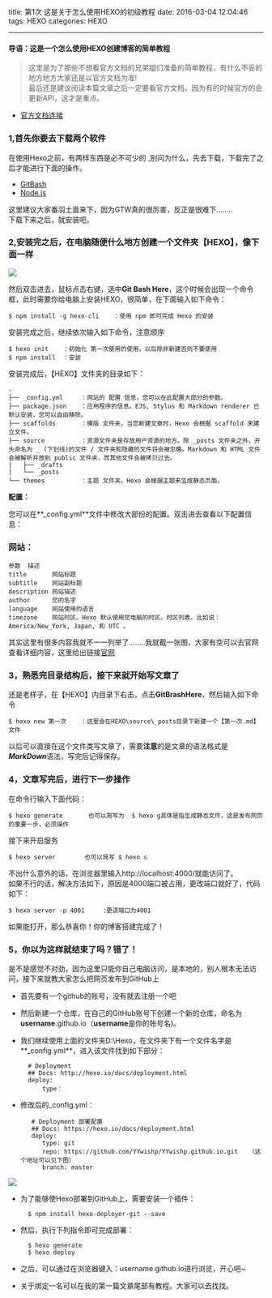
title: 第1次 这是关于怎么使用HEXO的初级教程
date: 2016-03-04 12:04:46
tags: HEXO
categories: HEXO


---


#### 导语：这是一个怎么使用HEXO创建博客的简单教程

>这里是为了那些不想看官方文档的兄弟姐们准备的简单教程，有什么不妥的地方地方大家还是以官方文档为准!<br/> 最后还是建议阅读本篇文章之后一定要看官方文档，因为有的时候官方的会更新API，这才是重点。

- [官方文档连接](https://hexo.io/zh-cn/docs/)

<!--more-->

### 1,首先你要去下载两个软件

在使用Hexo之前，有两样东西是必不可少的 ,别问为什么，先去下载，下载完了之后才能进行下面的操作。

- [GitBash](https://git-for-windows.github.io/)<br/>
- [Node.js](https://nodejs.org/en/)<br/>

这里建议大家番羽土啬来下，因为GTW真的很厉害，反正是很难下........<br/>
下载下来之后，就安装吧。




### 2,安装完之后，在电脑随便什么地方创建一个文件夹【HEXO】，像下面一样

![](http://i.imgur.com/GTqKpMI.png) 
  
然后双击进去，鼠标点击右键，选中**Git Bash Here**，这个时候会出现一个命令框，此时需要你给电脑上安装HEXO，很简单，在下面输入如下命令：

    $ npm install -g hexo-cli    ：使用 npm 即可完成 Hexo 的安装
安装完成之后，继续依次输入如下命令，注意顺序

    $ hexo init    ：初始化 第一次使用的使用，以后除非新建否则不要使用
    $ npm install  ：安装

安装完成后，【HEXO】文件夹的目录如下：
	
	.
	├── _config.yml     ：网站的 配置 信息，您可以在此配置大部分的参数。
	├── package.json    ：应用程序的信息。EJS, Stylus 和 Markdown renderer 已默认安装，您可以自由移除。
	├── scaffolds		：模版 文件夹。当您新建文章时，Hexo 会根据 scaffold 来建立文件。
	├── source   		：资源文件夹是存放用户资源的地方。除 _posts 文件夹之外，开头命名为 _ (下划线)的文件 / 文件夹和隐藏的文件将会被忽略。Markdown 和 HTML 文件会被解析并放到 public 文件夹，而其他文件会被拷贝过去。
	|   ├── _drafts		
	|   └── _posts
	└── themes			：主题 文件夹。Hexo 会根据主题来生成静态页面。

 		
**配置：** 

您可以在**_config.yml**文件中修改大部份的配置。双击进去查看以下配置信息：

### 网站：
	
	参数	描述
	title	    网站标题
	subtitle	网站副标题
	description	网站描述
	author		您的名字
	language	网站使用的语言
	timezone	网站时区。Hexo 默认使用您电脑的时区。时区列表。比如说：America/New_York, Japan, 和 UTC 。

	
其实这里有很多内容我就不一一列举了........我就截一张图，大家有空可以去官网查看详细内容，这里给出链接[官网](https://hexo.io/zh-cn/docs/configuration.html)


### 3，熟悉完目录结构后，接下来就开始写文章了

还是老样子，在【HEXO】内目录下右击，点击**GitBrashHere**，然后输入如下命令
	
	$ hexo new 第一次    ：这里会在HEXO\source\_posts目录下新建一个【第一次.md】文件

以后可以直接在这个文件类写文章了，需要**注意**的是文章的语法格式是***MarkDown***语法，写完后记得保存。

### 4，文章写完后，进行下一步操作

在命令行输入下面代码：

	$ hexo generate       也可以简写为  $ hexo g具体是指生成静态文件，这是发布网页的重要一步，必须操作

接下来开启服务

	$ hexo server        也可以简写 $ hexo s   

不出什么意外的话，在浏览器里输入http://localhost:4000/就能访问了。   
如果不行的话，解决方法如下，原因是4000端口被占用，更改端口就好了，代码如下：

	$ hexo server -p 4001     :更该端口为4001

如果能打开，那么恭喜你！你的博客搭建完成了！

### 5，你以为这样就结束了吗？错了！

是不是感觉不对劲，因为这里只能你自己电脑访问，是本地的，别人根本无法访问，接下来就教大家怎么把网页发布到GitHub上



- 首先要有一个github的账号，没有就去注册一个吧
- 然后新建一个仓库，在自己的GitHub账号下创建一个新的仓库，命名为**username**.github.io（**username**是你的账号名)。
- 我们继续使用上面的文件夹D:\Hexo，在文件夹下有一个文件名字是**_config.yml**，进入该文件找到如下部分：

		# Deployment
		## Docs: http://hexo.io/docs/deployment.html
		deploy:
 	 		type：

- 修改后的_config.yml：
		
  	 	 # Deployment 部署配置
  		 ## Docs: https://hexo.io/docs/deployment.html
 	   	 deploy:
 	     	type: git
	     	repo: https://github.com/YYwishp/YYwishp.github.io.git   （这个地址可以见下图）
	      	branch: master


![](http://i.imgur.com/kMI5yxS.png)


- 为了能够使Hexo部署到GitHub上，需要安装一个插件：

		$ npm install hexo-deployer-git --save
- 然后，执行下列指令即可完成部署：
	
		$ hexo generate
    	$ hexo deploy
- 之后，可以通过在浏览器键入：username.github.io进行浏览，开心吧~
- 关于绑定一名可以在我的第一篇文章尾部有教程。大家可以去找找。


  



		

	





	

	
















